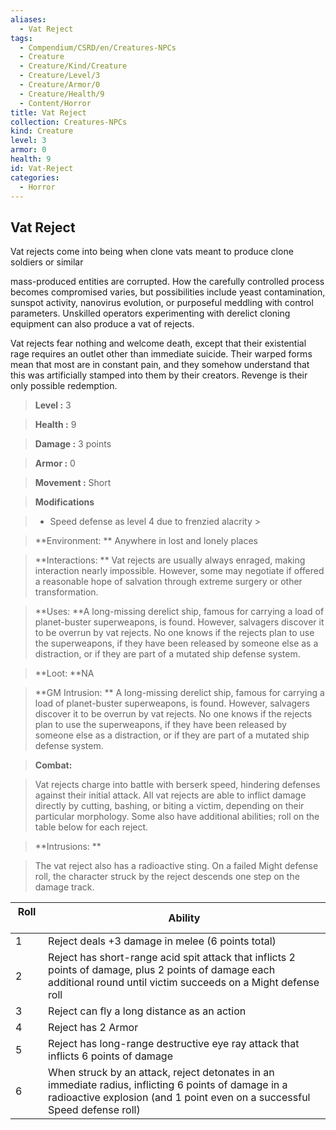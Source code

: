 ```yaml
---
aliases:
  - Vat Reject
tags:
  - Compendium/CSRD/en/Creatures-NPCs
  - Creature
  - Creature/Kind/Creature
  - Creature/Level/3
  - Creature/Armor/0
  - Creature/Health/9
  - Content/Horror
title: Vat Reject
collection: Creatures-NPCs
kind: Creature
level: 3
armor: 0
health: 9
id: Vat-Reject
categories:
  - Horror
---
```

## Vat Reject    
Vat rejects come into being when clone vats meant to produce clone soldiers or similar  
mass-produced entities are corrupted. How the carefully controlled process becomes compromised varies, but possibilities include yeast contamination, sunspot activity, nanovirus evolution, or purposeful meddling with control parameters. Unskilled operators experimenting with derelict cloning equipment can also produce a vat of rejects.  
Vat rejects fear nothing and welcome death, except that their existential rage requires an outlet other than immediate suicide. Their warped forms mean that most are in constant pain, and they somehow understand that this was artificially stamped into them by their creators. Revenge is their only possible redemption.    
  
    
> **Level :** 3    
> **Health :** 9    
> **Damage :** 3 points    
> **Armor :** 0    
> **Movement :** Short    
> **Modifications**    
>- Speed defense as level 4 due to frenzied alacrity >  
>    
> **Environment: ** Anywhere in lost and lonely places    
> **Interactions: ** Vat rejects are usually always enraged, making interaction nearly impossible. However, some may negotiate if offered a reasonable hope of salvation through extreme surgery or other transformation.    
> **Uses: **A long-missing derelict ship, famous for carrying a load of planet-buster superweapons, is found. However, salvagers discover it to be overrun by vat rejects. No one knows if the rejects plan to use the superweapons, if they have been released by someone else as a distraction, or if they are part of a mutated ship defense system.    
> **Loot: **NA    
> **GM Intrusion: ** A long-missing derelict ship, famous for carrying a load of planet-buster superweapons, is found. However, salvagers discover it to be overrun by vat rejects. No one knows if the rejects plan to use the superweapons, if they have been released by someone else as a distraction, or if they are part of a mutated ship defense system.    
  
> **Combat:**   
> Vat rejects charge into battle with berserk speed, hindering defenses against their initial attack. All vat rejects are able to inflict damage directly by cutting, bashing, or biting a victim, depending on their particular morphology. Some also have additional abilities; roll on the table below for each reject.    
    
  
> **Intrusions: **   
> The vat reject also has a radioactive sting. On a failed Might defense roll, the character struck by the reject descends one step on the damage track.    
    
  
| Roll &nbsp; &nbsp; &nbsp; | Ability                                                                                                                                                                           |
| ------------------------- | --------------------------------------------------------------------------------------------------------------------------------------------------------------------------------- |
| 1                         | Reject deals +3 damage in melee (6 points total)                                                                                                                                  |
| 2                         | Reject has short-range acid spit attack that inflicts 2 points of damage, plus 2 points of damage each additional round until victim succeeds on a Might defense roll             |
| 3                         | Reject can fly a long distance as an action                                                                                                                                       |
| 4                         | Reject has 2 Armor                                                                                                                                                                |
| 5                         | Reject has long-range destructive eye ray attack that inflicts 6 points of damage                                                                                                 |
| 6                         | When struck by an attack, reject detonates in an immediate radius, inflicting 6 points of damage in a radioactive explosion (and 1 point even on a successful Speed defense roll) |
